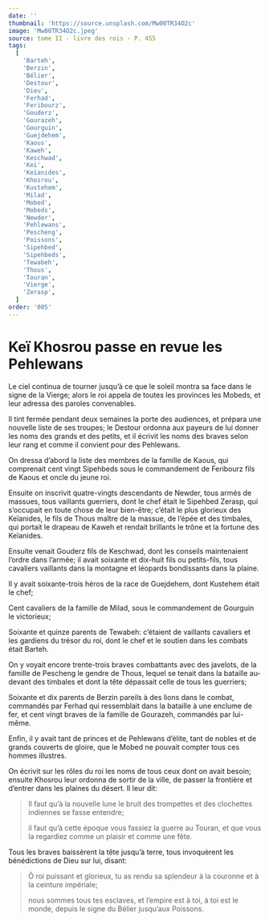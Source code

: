 ```yaml
---
date: ''
thumbnail: 'https://source.unsplash.com/Mw00TR34O2c'
image: 'Mw00TR34O2c.jpeg'
source: tome II - livre des rois - P. 455
tags:
  [
    'Barteh',
    'Berzin',
    'Bélier',
    'Destour',
    'Dieu',
    'Ferhad',
    'Feribourz',
    'Gouderz',
    'Gourazeh',
    'Gourguin',
    'Guejdehem',
    'Kaous',
    'Kaweh',
    'Keschwad',
    'Keï',
    'Keïanides',
    'Khosrou',
    'Kustehem',
    'Milad',
    'Mobed',
    'Mobeds',
    'Newder',
    'Pehlewans',
    'Pescheng',
    'Poissons',
    'Sipehbed',
    'Sipehbeds',
    'Tewabeh',
    'Thous',
    'Touran',
    'Vierge',
    'Zerasp',
  ]
order: '005'
---
```


# Keï Khosrou passe en revue les Pehlewans

Le ciel continua de tourner jusqu’à ce que le soleil montra sa face dans le signe de la Vierge; alors le roi appela de toutes les provinces les Mobeds, et leur adressa des paroles convenables.

Il tint fermée pendant deux semaines la porte des audiences, et prépara une nouvelle liste de ses troupes; le Destour ordonna aux payeurs de lui donner les noms des grands et des petits, et il écrivit les noms des braves selon leur rang et comme il convient pour des Pehlewans.

On dressa d’abord la liste des membres de la famille de Kaous, qui comprenait cent vingt Sipehbeds sous le commandement de Feribourz fils de Kaous et oncle du jeune roi.

Ensuite on inscrivit quatre-vingts descendants de Newder, tous armés de massues, tous vaillants guerriers, dont le chef était le Sipehbed Zerasp, qui s’occupait en toute chose de leur bien-être; c’était le plus glorieux des Keïanides, le fils de Thous maître de la massue, de l’épée et des timbales, qui portait le drapeau de Kaweh et rendait brillants le trône et la fortune des Keïanides.

Ensuite venait Gouderz fils de Keschwad, dont les conseils maintenaient l’ordre dans l’armée; il avait soixante et dix-huit fils ou petits-fils, tous cavaliers vaillants dans la montagne et léopards bondissants dans la plaine.

Il y avait soixante-trois héros de la race de Guejdehem, dont Kustehem était le chef;

Cent cavaliers de la famille de Milad, sous le commandement de Gourguin le victorieux;

Soixante et quinze parents de Tewabeh: c’étaient de vaillants cavaliers et les gardiens du trésor du roi, dont le chef et le soutien dans les combats était Barteh.

On y voyait encore trente-trois braves combattants avec des javelots, de la famille de Pescheng le gendre de Thous, lequel se tenait dans la bataille au-devant des timbales et dont la tête dépassait celle de tous les guerriers;

Soixante et dix parents de Berzin pareils à des lions dans le combat, commandés par Ferhad qui ressemblait dans la bataille à une enclume de fer, et cent vingt braves de la famille de Gourazeh, commandés par lui-même.

Enfin, il y avait tant de princes et de Pehlewans d’élite, tant de nobles et de grands couverts de gloire, que le Mobed ne pouvait compter tous ces hommes illustres.

On écrivit sur les rôles du roi les noms de tous ceux dont on avait besoin; ensuite Khosrou leur ordonna de sortir de la ville, de passer la frontière et d’entrer dans les plaines du désert. Il leur dit:

> Il faut qu’à la nouvelle lune le bruit des trompettes et des clochettes indiennes se fasse entendre;
>
> il faut qu’à cette époque vous fassiez la guerre au Touran, et que vous la regardiez comme un plaisir et comme une fête.

Tous les braves baissèrent la tête jusqu’à terre, tous invoquèrent les bénédictions de Dieu sur lui, disant:

> Ô roi puissant et glorieux, tu as rendu sa splendeur à la couronne et à la ceinture impériale;
>
> nous sommes tous tes esclaves, et l’empire est à toi, à toi est le monde, depuis le signe du Bélier jusqu’aux Poissons.
